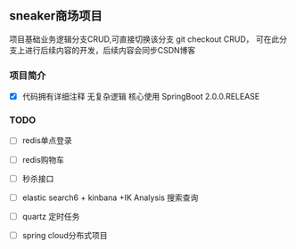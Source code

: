 sneaker商场项目
--- 
项目基础业务逻辑分支CRUD,可直接切换该分支 git checkout CRUD，
可在此分支上进行后续内容的开发，后续内容会同步CSDN博客
### 项目简介 
- [x] 代码拥有详细注释 无复杂逻辑 核心使用 SpringBoot 2.0.0.RELEASE


### TODO
- [ ] redis单点登录  
- [ ] redis购物车  
- [ ] 秒杀接口 
- [ ] elastic search6 + kinbana +IK Analysis 搜索查询
- [ ] quartz 定时任务
- [ ] spring cloud分布式项目


